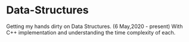 # Data-Structures
Getting my hands dirty on Data Structures. (6 May,2020 - present)
With C++ implementation and understanding the time complexity of each.
